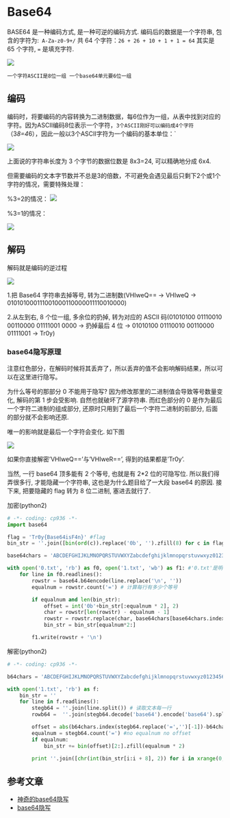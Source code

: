 # Base64

BASE64 是一种编码方式, 是一种可逆的编码方式.
编码后的数据是一个字符串, 包含的字符为:` A-Za-z0-9+/`
共 64 个字符：`26 + 26 + 10 + 1 + 1 = 64`
其实是 65 个字符, `=` 是填充字符.

![](./img/base64.png)

`一个字符ASCII是8位一组 一个base64单元要6位一组`

## 编码

编码时，将要编码的内容转换为二进制数据，每6位作为一组，从表中找到对应的字符。因为ASCII编码8位表示一个字符，`3个ASCII刚好可以编码成4个字符`（3*8=4*6），因此一般以3个ASCII字符为一个编码的基本单位：`

![](./img/base64-1.png)

上面说的字符串长度为 3 个字节的数据位数是 8x3=24, 可以精确地分成 6x4.

但需要编码的文本字节数并不总是3的倍数，不可避免会遇见最后只剩下2个或1个字符的情况，需要特殊处理：

%3=2的情况：
![](./img/base64-2.png)


%3=1的情况：

![](./img/base64-3.png)

## 解码

解码就是编码的逆过程

![](./img/base64-4.png)

1.把 Base64 字符串去掉等号, 转为二进制数(VHIweQ== -> VHIweQ -> 010101000111001000110000011110010000)

2.从左到右, 8 个位一组, 多余位的扔掉, 转为对应的 ASCII 码(01010100 01110010 00110000 01111001 0000 -> 扔掉最后 4 位 -> 01010100 01110010 00110000 01111001 -> Tr0y)





### base64隐写原理

注意红色部分，在解码时候将其丢弃了，所以丢弃的值不会影响解码结果，所以可以在这里进行隐写。

为什么等号的那部分 0 不能用于隐写? 因为修改那里的二进制值会导致等号数量变化, 解码的第 1 步会受影响. 自然也就破坏了源字符串.
而红色部分的 0 是作为最后一个字符二进制的组成部分, 还原时只用到了最后一个字符二进制的前部分, 后面的部分就不会影响还原.

唯一的影响就是最后一个字符会变化. 如下图

![](./img/base64-5.png)

如果你直接解密’VHIweQ==’与’VHIweR==’, 得到的结果都是’Tr0y’.

当然, 一行 base64 顶多能有 2 个等号, 也就是有 2*2 位的可隐写位. 所以我们得弄很多行, 才能隐藏一个字符串, 这也是为什么题目给了一大段 base64 的原因.
接下来, 把要隐藏的 flag 转为 8 位二进制, 塞进去就行了.

加密(python2)
```py
# -*- coding: cp936 -*-
import base64

flag = 'Tr0y{Base64isF4n}' #flag
bin_str = ''.join([bin(ord(c)).replace('0b', '').zfill(8) for c in flag]) # 转为二进制并将0b去除 前面填充0符合8位

base64chars = 'ABCDEFGHIJKLMNOPQRSTUVWXYZabcdefghijklmnopqrstuvwxyz0123456789+/'

with open('0.txt', 'rb') as f0, open('1.txt', 'wb') as f1: #'0.txt'是明文, '1.txt'用于存放隐写后的 base64
    for line in f0.readlines():
        rowstr = base64.b64encode(line.replace('\n', ''))
        equalnum = rowstr.count('=') # 计算每行有多少个等号

        if equalnum and len(bin_str):
            offset = int('0b'+bin_str[:equalnum * 2], 2)
            char = rowstr[len(rowstr) - equalnum - 1]
            rowstr = rowstr.replace(char, base64chars[base64chars.index(char) + offset])
            bin_str = bin_str[equalnum*2:]

        f1.write(rowstr + '\n')
```

解密(python2)
```py
# -*- coding: cp936 -*-

b64chars = 'ABCDEFGHIJKLMNOPQRSTUVWXYZabcdefghijklmnopqrstuvwxyz0123456789+/'

with open('1.txt', 'rb') as f:
    bin_str = ''
    for line in f.readlines():
        stegb64 = ''.join(line.split()) # 读取文本每一行
        rowb64 =  ''.join(stegb64.decode('base64').encode('base64').split()) # 把内容编码成原生base64

        offset = abs(b64chars.index(stegb64.replace('=','')[-1])-b64chars.index(rowb64.replace('=','')[-1])) # 文本的base64 - 原生base64
        equalnum = stegb64.count('=') #no equalnum no offset
        if equalnum:
            bin_str += bin(offset)[2:].zfill(equalnum * 2)

        print ''.join([chr(int(bin_str[i:i + 8], 2)) for i in xrange(0, len(bin_str), 8)]) #8 位一组
```


## 参考文章

- [神奇的base64隐写](https://www.tr0y.wang/2017/06/14/Base64steg/)
- [base64隐写](https://blog.csdn.net/xnightmare/article/details/103774379)

